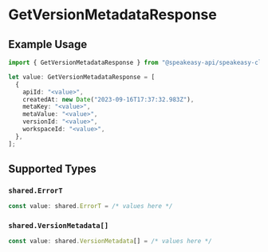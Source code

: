 # GetVersionMetadataResponse

## Example Usage

```typescript
import { GetVersionMetadataResponse } from "@speakeasy-api/speakeasy-client-sdk-typescript/sdk/models/operations";

let value: GetVersionMetadataResponse = [
  {
    apiId: "<value>",
    createdAt: new Date("2023-09-16T17:37:32.983Z"),
    metaKey: "<value>",
    metaValue: "<value>",
    versionId: "<value>",
    workspaceId: "<value>",
  },
];
```

## Supported Types

### `shared.ErrorT`

```typescript
const value: shared.ErrorT = /* values here */
```

### `shared.VersionMetadata[]`

```typescript
const value: shared.VersionMetadata[] = /* values here */
```

